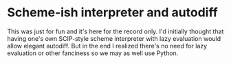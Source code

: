 # Scheme-ish interpreter and autodiff

This was just for fun and it's here for the record only. I'd initially
thought that having one's own SCIP-style scheme interpreter with lazy
evaluation would allow elegant autodiff. But in the end I realized
there's no need for lazy evaluation or other fanciness so we may as
well use Python.
